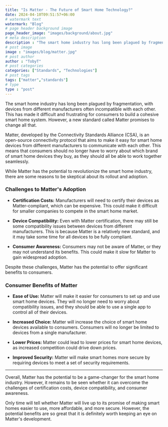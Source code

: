 ```yaml
---
title: "Is Matter - The Future of Smart Home Technology?"
date: 2024-04-10T09:51:57+06:00
# watermark text
watermark: "Blog"
# page header background image
page_header_image: "images/background/about.jpg"
# meta description
description : "The smart home industry has long been plagued by fragmentation, with devices from different manufacturers often incompatible with each other. This has made it difficult and frustrating for consumers to build a cohesive smart home system.."
# post image
image : "images/blog/matter.jpg"
# post author
author : "TobyT"
# post categories
categories: ["Standards", "Technologies"]
# post tags
tags: ["matter","standards"]
# type
type : "post"
---
```

The smart home industry has long been plagued by fragmentation, with devices from different manufacturers often incompatible with each other. This has made it difficult and frustrating for consumers to build a cohesive smart home system. However, a new standard called Matter promises to change all that.

Matter, developed by the Connectivity Standards Alliance (CSA), is an open-source connectivity protocol that aims to make it easy for smart home devices from different manufacturers to communicate with each other. This means that consumers should no longer have to worry about which brand of smart home devices they buy, as they should all be able to work together seamlessly.

While Matter has the potential to revolutionize the smart home industry, there are some reasons to be skeptical about its rollout and adoption.

### Challenges to Matter's Adoption

- **Certification Costs:** Manufacturers will need to certify their devices as Matter-compliant, which can be expensive. This could make it difficult for smaller companies to compete in the smart home market.

- **Device Compatibility:** Even with Matter certification, there may still be some compatibility issues between devices from different manufacturers. This is because Matter is a relatively new standard, and it may take some time for all devices to be fully compliant.

- **Consumer Awareness:** Consumers may not be aware of Matter, or they may not understand its benefits. This could make it slow for Matter to gain widespread adoption.

Despite these challenges, Matter has the potential to offer significant benefits to consumers.

### Consumer Benefits of Matter

- **Ease of Use:** Matter will make it easier for consumers to set up and use smart home devices. They will no longer need to worry about compatibility issues, and they should be able to use a single app to control all of their devices.

- **Increased Choice:** Matter will increase the choice of smart home devices available to consumers. Consumers will no longer be limited to devices from a single manufacturer.

- **Lower Prices:** Matter could lead to lower prices for smart home devices, as increased competition could drive down prices.

- **Improved Security:** Matter will make smart homes more secure by requiring devices to meet a set of security requirements.
------
Overall, Matter has the potential to be a game-changer for the smart home industry. However, it remains to be seen whether it can overcome the challenges of certification costs, device compatibility, and consumer awareness.

Only time will tell whether Matter will live up to its promise of making smart homes easier to use, more affordable, and more secure. However, the potential benefits are so great that it is definitely worth keeping an eye on Matter's development.